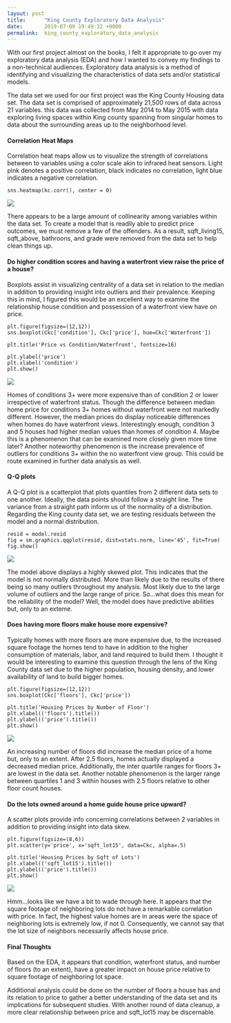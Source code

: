 ```yaml
---
layout: post
title:      "King County Exploratory Data Analysis"
date:       2019-07-09 19:49:32 +0000
permalink:  king_county_exploratory_data_analysis
---
```



With our first project almost on the books, I felt it appropriate to go over my exploratory data analysis (EDA) and how I wanted to convey my findings to a non-technical audiences. Exploratory data analysis is a method of identifying and visualizing the characteristics of data sets and/or statistical models. 

The data set we used for our first project was the King County Housing data set. The data set is comprised of approximately 21,500 rows of data across 21 variables. this data was collected from May 2014 to May 2015 with data exploring living spaces within King county spanning from singular homes to data about the surrounding areas up to the neighborhood level. 
#### Correlation Heat Maps
Correlation heat maps allow us to visualize the strength of correlations between to variables using a color scale akin to infrared heat sensors. Light pink denotes a positive correlation, black indicates no correlation, light blue indicates a negative correlation. 
```
sns.heatmap(kc.corr(), center = 0) 
```
![](https://i.imgur.com/LNuK8Of.png)

There appears to be a large amount of collinearity among variables within the data set.  To create a model that is readily able to predict price outcomes, we must remove a few of the offenders. As a result, sqft_living15, sqft_above, bathroons, and grade were removed from the data set to help clean things up. 
#### Do higher condition scores and having a waterfront view raise the price of a house?
Boxplots assist in visualizing centrality of a data set in relation to the median in addition to providing insight into outliers and their prevalence. Keeping this in mind, I figured this would be an excellent way to examine the relationship house condition and possession of a waterfront view have on price. 
```
plt.figure(figsize=(12,12))
sns.boxplot(Ckc['condition'], Ckc['price'], hue=Ckc['Waterfront'])

plt.title('Price vs Condition/Waterfront', fontsize=16)

plt.ylabel('price')
plt.xlabel('condition')
plt.show()
```
![](https://i.imgur.com/HveummQ.png)

Homes of conditions 3+ were more expensive than of condition 2 or lower irrespective of waterfront status. Though the difference between median home price for conditions 3+ homes without waterfront were not markedly different. However, the median prices do display noticeable differences when homes do have waterfront views. Interestingly enough, condition 3 and 5 houses had higher median values than homes of condition 4. Maybe this is a phenomenon that can be examined more closely given more time later?
Another noteworthy phenomenon is the increase prevalence of outliers for conditions 3+ within the no waterfront view group. This could be route examined in further data analysis as well. 
#### Q-Q plots 
A Q-Q plot is a scatterplot that plots quantiles from 2 different data sets to one another. Ideally, the data points should follow a straight line. The variance from a straight path inform us of the normality of a distribution. Regarding the King county data set, we are testing residuals between the model and a normal distribution. 
```
resid = model.resid
fig = sm.graphics.qqplot(resid, dist=stats.norm, line='45', fit=True)
fig.show()
```
![](https://i.imgur.com/qXXzhTG.png)

The model above displays a highly skewed plot. This indicates that the model is not normally distributed. More than likely due to the results of there being so many outliers throughout my analysis. Most likely due to the large volume of outliers and the large range of price. 
So…what does this mean for the reliability of the model? Well, the model does have predictive abilities but, only to an exteme.
#### Does having more floors make house more expensive?
Typically homes with more floors are more expensive due, to the increased square footage the homes tend to have in addition to the higher consumption of materials, labor, and land required to build them. I thought it would be interesting to examine this question through the lens of the King County data set due to the higher population, housing density, and lower availability of land to build bigger homes. 
```
plt.figure(figsize=(12,12))
sns.boxplot(Ckc['floors'], Ckc['price'])

plt.title('Housing Prices by Number of Floor')
plt.xlabel(('floors').title())
plt.ylabel(('price').title())
plt.show()
```
![](https://i.imgur.com/Oj1rBGB.png)

An increasing number of floors did increase the median price of a home but, only to an extent. After 2.5 floors, homes actually displayed a decreased median price. Additionally, the inter quartile ranges for floors 3+ are lowest in the data set. Another notable phenomenon is the larger range between quartiles 1 and 3 within houses with 2.5 floors relative to other floor count houses. 
#### Do the lots owned around a home guide house price upward?
A scatter plots provide info concerning correlations between 2 variables in addition to providing insight into data skew.
 ```
plt.figure(figsize=(8,6))
plt.scatter(y='price', x='sqft_lot15', data=Ckc, alpha=.5)

plt.title('Housing Prices by Sqft of Lots')
plt.xlabel(('sqft_lot15').title())
plt.ylabel(('price').title())
plt.show()
```
![](https://i.imgur.com/ahTUEAT.png)

Hmm…looks like we have a bit to wade through here. It appears that the square footage of neighboring lots do not have a remarkable correlation with price. In fact, the highest value homes are in areas were the space of neighboring lots is extremely low, if not 0. Consequently, we cannot say that the lot size of neighbors necessarily affects house price. 
#### Final Thoughts
Based on the EDA, it appears that condition, waterfront status, and number of floors (to an extent), have a greater impact on house price relative to square footage of neighboring lot space. 

Additional analysis could be done on the number of floors a house has and its relation to price to gather a better understanding of the data set and its implications for subsequent studies. With another round of data cleanup, a more clear relationship between price and sqft_lot15 may be discernable. 

